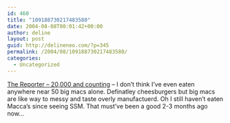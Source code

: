 ```yaml
---
id: 460
title: "109188730217483580"
date: 2004-08-08T00:01:42+00:00
author: deline
layout: post
guid: http://delineneo.com/?p=345
permalink: /2004/08/109188730217483580/
categories:
  - Uncategorized
---
```

[The Reporter &#8211; 20,000 and counting](http://www.wisinfo.com/thereporter/news/archive/local_16969524.shtml) &#8211; I don&#8217;t think I&#8217;ve even eaten anywhere near 50 big macs alone. Definatley cheesburgers but big macs are like way to messy and taste overly manufactuerd. Oh I still haven&#8217;t eaten Macca&#8217;s since seeing SSM. That must&#8217;ve been a good 2-3 months ago now&#8230;
